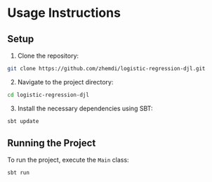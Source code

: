 # Usage Instructions

## Setup

1. Clone the repository:
```bash
git clone https://github.com/zhemdi/logistic-regression-djl.git
```
2. Navigate to the project directory:
```bash
cd logistic-regression-djl
```
3. Install the necessary dependencies using SBT:
```bash
sbt update
```

## Running the Project

To run the project, execute the `Main` class:
```bash
sbt run
```
